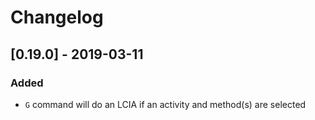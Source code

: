 # Changelog

## [0.19.0] - 2019-03-11

### Added

+ `G` command will do an LCIA if an activity and method(s) are selected
